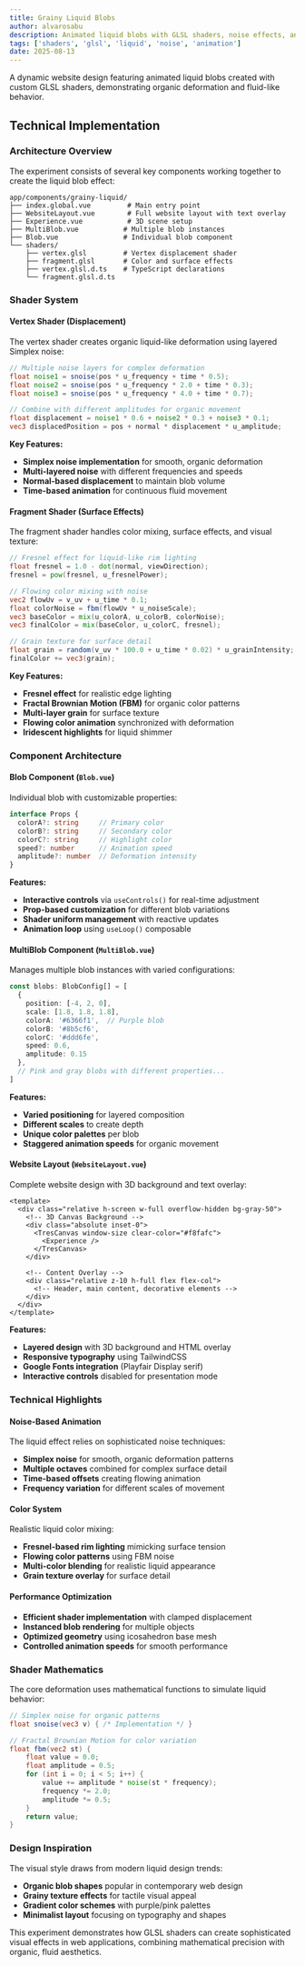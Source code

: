 ```yaml
---
title: Grainy Liquid Blobs
author: alvarosabu
description: Animated liquid blobs with GLSL shaders, noise effects, and organic deformation inspired by oil drops in water
tags: ['shaders', 'glsl', 'liquid', 'noise', 'animation']
date: 2025-08-13
---
```



A dynamic website design featuring animated liquid blobs created with custom GLSL shaders, demonstrating organic deformation and fluid-like behavior.

## Technical Implementation

### Architecture Overview

The experiment consists of several key components working together to create the liquid blob effect:

```
app/components/grainy-liquid/
├── index.global.vue         # Main entry point
├── WebsiteLayout.vue        # Full website layout with text overlay
├── Experience.vue           # 3D scene setup
├── MultiBlob.vue           # Multiple blob instances
├── Blob.vue                # Individual blob component
└── shaders/
    ├── vertex.glsl         # Vertex displacement shader
    ├── fragment.glsl       # Color and surface effects
    ├── vertex.glsl.d.ts    # TypeScript declarations
    └── fragment.glsl.d.ts
```

### Shader System

#### Vertex Shader (Displacement)

The vertex shader creates organic liquid-like deformation using layered Simplex noise:

```glsl
// Multiple noise layers for complex deformation
float noise1 = snoise(pos * u_frequency + time * 0.5);
float noise2 = snoise(pos * u_frequency * 2.0 + time * 0.3);
float noise3 = snoise(pos * u_frequency * 4.0 + time * 0.7);

// Combine with different amplitudes for organic movement
float displacement = noise1 * 0.6 + noise2 * 0.3 + noise3 * 0.1;
vec3 displacedPosition = pos + normal * displacement * u_amplitude;
```

**Key Features:**
- **Simplex noise implementation** for smooth, organic deformation
- **Multi-layered noise** with different frequencies and speeds
- **Normal-based displacement** to maintain blob volume
- **Time-based animation** for continuous fluid movement

#### Fragment Shader (Surface Effects)

The fragment shader handles color mixing, surface effects, and visual texture:

```glsl
// Fresnel effect for liquid-like rim lighting
float fresnel = 1.0 - dot(normal, viewDirection);
fresnel = pow(fresnel, u_fresnelPower);

// Flowing color mixing with noise
vec2 flowUv = v_uv + u_time * 0.1;
float colorNoise = fbm(flowUv * u_noiseScale);
vec3 baseColor = mix(u_colorA, u_colorB, colorNoise);
vec3 finalColor = mix(baseColor, u_colorC, fresnel);

// Grain texture for surface detail
float grain = random(v_uv * 100.0 + u_time * 0.02) * u_grainIntensity;
finalColor += vec3(grain);
```

**Key Features:**
- **Fresnel effect** for realistic edge lighting
- **Fractal Brownian Motion (FBM)** for organic color patterns
- **Multi-layer grain** for surface texture
- **Flowing color animation** synchronized with deformation
- **Iridescent highlights** for liquid shimmer

### Component Architecture

#### Blob Component (`Blob.vue`)

Individual blob with customizable properties:

```typescript
interface Props {
  colorA?: string     // Primary color
  colorB?: string     // Secondary color  
  colorC?: string     // Highlight color
  speed?: number      // Animation speed
  amplitude?: number  // Deformation intensity
}
```

**Features:**
- **Interactive controls** via `useControls()` for real-time adjustment
- **Prop-based customization** for different blob variations
- **Shader uniform management** with reactive updates
- **Animation loop** using `useLoop()` composable

#### MultiBlob Component (`MultiBlob.vue`)

Manages multiple blob instances with varied configurations:

```typescript
const blobs: BlobConfig[] = [
  {
    position: [-4, 2, 0],
    scale: [1.8, 1.8, 1.8],
    colorA: '#6366f1',  // Purple blob
    colorB: '#8b5cf6',
    colorC: '#ddd6fe',
    speed: 0.6,
    amplitude: 0.15
  },
  // Pink and gray blobs with different properties...
]
```

**Features:**
- **Varied positioning** for layered composition
- **Different scales** to create depth
- **Unique color palettes** per blob
- **Staggered animation speeds** for organic movement

#### Website Layout (`WebsiteLayout.vue`)

Complete website design with 3D background and text overlay:

```vue
<template>
  <div class="relative h-screen w-full overflow-hidden bg-gray-50">
    <!-- 3D Canvas Background -->
    <div class="absolute inset-0">
      <TresCanvas window-size clear-color="#f8fafc">
        <Experience />
      </TresCanvas>
    </div>

    <!-- Content Overlay -->
    <div class="relative z-10 h-full flex flex-col">
      <!-- Header, main content, decorative elements -->
    </div>
  </div>
</template>
```

**Features:**
- **Layered design** with 3D background and HTML overlay
- **Responsive typography** using TailwindCSS
- **Google Fonts integration** (Playfair Display serif)
- **Interactive controls** disabled for presentation mode

### Technical Highlights

#### Noise-Based Animation

The liquid effect relies on sophisticated noise techniques:

- **Simplex noise** for smooth, organic deformation patterns
- **Multiple octaves** combined for complex surface detail
- **Time-based offsets** creating flowing animation
- **Frequency variation** for different scales of movement

#### Color System

Realistic liquid color mixing:

- **Fresnel-based rim lighting** mimicking surface tension
- **Flowing color patterns** using FBM noise
- **Multi-color blending** for realistic liquid appearance
- **Grain texture overlay** for surface detail

#### Performance Optimization

- **Efficient shader implementation** with clamped displacement
- **Instanced blob rendering** for multiple objects
- **Optimized geometry** using icosahedron base mesh
- **Controlled animation speeds** for smooth performance

### Shader Mathematics

The core deformation uses mathematical functions to simulate liquid behavior:

```glsl
// Simplex noise for organic patterns
float snoise(vec3 v) { /* Implementation */ }

// Fractal Brownian Motion for color variation
float fbm(vec2 st) {
    float value = 0.0;
    float amplitude = 0.5;
    for (int i = 0; i < 5; i++) {
        value += amplitude * noise(st * frequency);
        frequency *= 2.0;
        amplitude *= 0.5;
    }
    return value;
}
```

### Design Inspiration

The visual style draws from modern liquid design trends:

- **Organic blob shapes** popular in contemporary web design
- **Grainy texture effects** for tactile visual appeal
- **Gradient color schemes** with purple/pink palettes
- **Minimalist layout** focusing on typography and shapes

This experiment demonstrates how GLSL shaders can create sophisticated visual effects in web applications, combining mathematical precision with organic, fluid aesthetics.